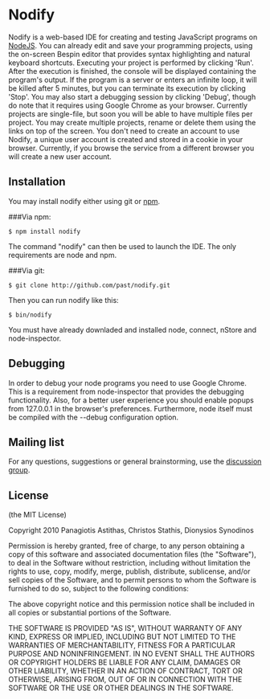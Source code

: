 Nodify
======

Nodify is a web-based IDE for creating and testing JavaScript programs on
[NodeJS](http://nodejs.org). You can already edit and save your programming projects, using the
on-screen Bespin editor that provides syntax highlighting and natural keyboard
shortcuts. Executing your project is performed by clicking 'Run'. After the
execution is finished, the console will be displayed containing the program's
output. If the program is a server or enters an infinite loop, it will be
killed after 5 minutes, but you can terminate its execution by clicking
'Stop'. You may also start a debugging session by clicking 'Debug', though do
note that it requires using Google Chrome as your browser. Currently projects are single-file, but soon you will be able to
have multiple files per project. You may create multiple projects, rename or
delete them using the links on top of the screen. You don't need to create an
account to use Nodify, a unique user account is created and stored in a cookie
in your browser. Currently, if you browse the service from a different browser
you will create a new user account.

Installation
------------

You may install nodify either using git or [npm](http://npmjs.org).

###Via npm:

    $ npm install nodify

The command "nodify" can then be used to launch the IDE.
The only requirements are node and npm.

###Via git:

    $ git clone http://github.com/past/nodify.git

Then you can run nodify like this:

    $ bin/nodify

You must have already downladed and installed node, connect, nStore and node-inspector.

Debugging
---------

In order to debug your node programs you need to use Google Chrome. This is a
requirement from node-inspector that provides the debugging functionality.
Also, for a better user experience you should enable popups from 127.0.0.1 in
the browser's preferences. Furthermore, node itself must be compiled with the
--debug configuration option.

Mailing list
------------

For any questions, suggestions or general brainstorming, use the [discussion group](http://groups.google.com/group/nodify).

License
-------

(the MIT License)

Copyright 2010 Panagiotis Astithas, Christos Stathis, Dionysios Synodinos

Permission is hereby granted, free of charge, to any person obtaining a copy
of this software and associated documentation files (the "Software"), to
deal in the Software without restriction, including without limitation the
rights to use, copy, modify, merge, publish, distribute, sublicense, and/or
sell copies of the Software, and to permit persons to whom the Software is
furnished to do so, subject to the following conditions:

The above copyright notice and this permission notice shall be included in
all copies or substantial portions of the Software.

THE SOFTWARE IS PROVIDED "AS IS", WITHOUT WARRANTY OF ANY KIND, EXPRESS OR
IMPLIED, INCLUDING BUT NOT LIMITED TO THE WARRANTIES OF MERCHANTABILITY,
FITNESS FOR A PARTICULAR PURPOSE AND NONINFRINGEMENT. IN NO EVENT SHALL THE
AUTHORS OR COPYRIGHT HOLDERS BE LIABLE FOR ANY CLAIM, DAMAGES OR OTHER
LIABILITY, WHETHER IN AN ACTION OF CONTRACT, TORT OR OTHERWISE, ARISING
FROM, OUT OF OR IN CONNECTION WITH THE SOFTWARE OR THE USE OR OTHER DEALINGS
IN THE SOFTWARE. 
